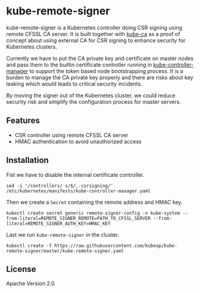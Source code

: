 # kube-remote-signer

kube-remote-signer is a Kubernetes controller doing CSR signing using remote CFSSL CA server.
It is built together with [kube-ca][kube-ca] as a proof of concept about using external CA for CSR signing
to enhance security for Kubernetes clusters.

Currently we have to put the CA private key and certificate on master nodes and pass them to the builtin
certificate controller running in [kube-controller-manager][kube-controller-manager] to support the token
based node bootstrapping process. It is a burden to manage the CA private key properly and there are risks
about key leaking which would leads to critical security incidents.

By moving the signer out of the Kubernetes cluster, we could reduce security risk and simplify the
configuration process for master servers.

## Features

- CSR controller using remote CFSSL CA server
- HMAC authentication to avoid unauthorized access

## Installation

Fist we have to disable the internal certificate controller.

```
sed -i '/controllers/ s/$/,-csrsigning/' /etc/kubernetes/manifests/kube-controller-manager.yaml
```

Then we create a `Secret` containing the remote address and HMAC key.

```
kubectl create secret generic remote-signer-config -n kube-system --from-literal=REMOTE_SIGNER_REMOTE=PATH_TO_CFSSL_SERVER --from-literal=REMOTE_SIGNER_AUTH_KEY=HMAC_KEY
```

Last we run `kube-remote-signer` in the cluster.

```
kubectl create -f https://raw.githubusercontent.com/kubeup/kube-remote-signer/master/kube-remote-signer.yaml
```

## License

Apache Version 2.0

[kube-ca]: https://github.com/kubeup/kube-ca
[kube-controller-manager]: https://kubernetes.io/docs/admin/kube-controller-manager/
